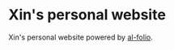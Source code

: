# Xin's personal website

Xin's personal website powered by [al-folio](https://alshedivat.github.io/al-folio/). 

